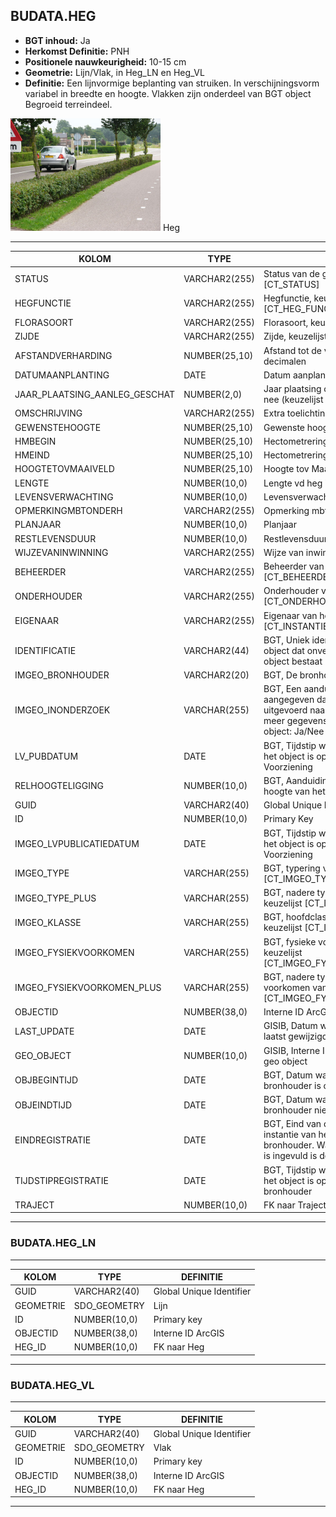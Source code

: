 ﻿## BUDATA.HEG


* __BGT inhoud:__ Ja
* __Herkomst Definitie:__ PNH
* __Positionele nauwkeurigheid:__ 10-15 cm
* __Geometrie:__ Lijn/Vlak, in Heg_LN en Heg_VL
* __Definitie:__ Een lijnvormige beplanting van struiken. In verschijningsvorm variabel in breedte en hoogte. Vlakken zijn onderdeel van BGT object Begroeid terreindeel.


![Heg](heg.png)
Heg

***

|KOLOM                               |TYPE              |DEFINITIE|
|------                              |----              |-----    |
|STATUS                              |VARCHAR2(255)     |Status van de gegevens, keuzelijst [CT_STATUS]|
|HEGFUNCTIE                          |VARCHAR2(255)     |Hegfunctie, keuzelijst [CT_HEG_FUNCTIE]|
|FLORASOORT                          |VARCHAR2(255)     |Florasoort, keuzelijst [CT_FLORASOORT]|
|ZIJDE                               |VARCHAR2(255)     |Zijde, keuzelijst [CT_ZIJDE]|
|AFSTANDVERHARDING                   |NUMBER(25,10)     |Afstand tot de verharding in meters, 2 decimalen|
|DATUMAANPLANTING                    |DATE              |Datum aanplanting|
|JAAR_PLAATSING_AANLEG_GESCHAT       |NUMBER(2,0)       |Jaar plaatsing of aanleg is geschat: ja of nee (keuzelijst [CT_JA_NEE])|
|OMSCHRIJVING                        |VARCHAR2(255)     |Extra toelichting|
|GEWENSTEHOOGTE                      |NUMBER(25,10)     |Gewenste hoogte in centimeters|
|HMBEGIN                             |NUMBER(25,10)     |Hectometrering begin heg|
|HMEIND                              |NUMBER(25,10)     |Hectometrering eind heg|
|HOOGTETOVMAAIVELD                   |NUMBER(25,10)     |Hoogte tov Maaiveld|
|LENGTE                              |NUMBER(10,0)      |Lengte vd heg in hele meters|
|LEVENSVERWACHTING                   |NUMBER(10,0)      |Levensverwachting|
|OPMERKINGMBTONDERH                  |VARCHAR2(255)     |Opmerking mbt onderhoud|
|PLANJAAR                            |NUMBER(10,0)      |Planjaar|
|RESTLEVENSDUUR                      |NUMBER(10,0)      |Restlevensduur|
|WIJZEVANINWINNING                   |VARCHAR2(255)     |Wijze van inwinning gegevens|
|BEHEERDER                           |VARCHAR2(255)     |Beheerder van het object, keuzelijst [CT_BEHEERDER]|
|ONDERHOUDER                         |VARCHAR2(255)     |Onderhouder van het object, keuzelijst [CT_ONDERHOUDER]|
|EIGENAAR                            |VARCHAR2(255)     |Eigenaar van het object, keuzelijst [CT_INSTANTIE]|
|IDENTIFICATIE                       |VARCHAR2(44)      |BGT, Uniek identificatienummer voor het object dat onveranderlijk is zolang het object bestaat|
|IMGEO_BRONHOUDER                          |VARCHAR2(20)      |BGT, De bronhoudercode van het object|
|IMGEO_INONDERZOEK                         |VARCHAR(255)           |BGT, Een aanduiding waarmee wordt aangegeven dat een onderzoek wordt uitgevoerd naar de juistheid van een of meer gegevens van het betreffende object: Ja/Nee [CT_JA_NEE] |
|LV_PUBDATUM                         |DATE              |BGT, Tijdstip waarop deze instantie van het object is opgenomen in de Landelijke Voorziening|
|RELHOOGTELIGGING                    |NUMBER(10,0)      |BGT, Aanduiding voor de relatieve hoogte van het object|
|GUID                                |VARCHAR2(40)      |Global Unique Identifier|
|ID                                  |NUMBER(10,0)      |Primary Key|
|IMGEO_LVPUBLICATIEDATUM             |DATE              |BGT, Tijdstip waarop deze instantie van het object is opgenomen in de Landelijke Voorziening|
|IMGEO_TYPE                          |VARCHAR(255)      |BGT, typering van het object, keuzelijst [CT_IMGEO_TYPE] |
|IMGEO_TYPE_PLUS                     |VARCHAR(255)      |BGT, nadere typering van het object, keuzelijst [CT_IMGEO_TYPE_PLUS]|
|IMGEO_KLASSE                        |VARCHAR(255)      |BGT, hoofdclassificatie van het object, keuzelijst [CT_IMGEO_KLASSE]|
|IMGEO_FYSIEKVOORKOMEN               |VARCHAR(255)      |BGT, fysieke voorkomen van het object, keuzelijst [CT_IMGEO_FYSIEKVOORKOMEN]|
|IMGEO_FYSIEKVOORKOMEN_PLUS          |VARCHAR(255)      |BGT, nadere typering van het fysieke voorkomen van het object, keuzelijst [CT_IMGEO_FYSIEKVOORKOMEN_PLUS]|
|OBJECTID                            |NUMBER(38,0)      |Interne ID ArcGIS|
|LAST_UPDATE                         |DATE              |GISIB, Datum waarop het object voor het laatst gewijzigd is in GISIB|
|GEO_OBJECT                          |NUMBER(10,0)      |GISIB, Interne ID van gekoppeld Gisib geo object|
|OBJBEGINTIJD                        |DATE              |BGT, Datum waarop het object bij de bronhouder is ontstaan|
|OBJEINDTIJD                         |DATE              |BGT, Datum waarop het object bij de bronhouder niet meer geldig is|
|EINDREGISTRATIE                     |DATE              |BGT, Eind van de periode waarop deze instantie van het object geldig is bij de bronhouder. Wanneer deze waarde niet is ingevuld is de instantie nog geldig|
|TIJDSTIPREGISTRATIE                 |DATE              |BGT, Tijdstip waarop deze instantie van het object is opgenomen door de bronhouder|
|TRAJECT                             |NUMBER(10,0)      |FK naar Traject|

***

### BUDATA.HEG_LN

***

|KOLOM                               |TYPE              |DEFINITIE|
|------                              |----              |-----    |
|GUID                                |VARCHAR2(40)      |Global Unique Identifier|
|GEOMETRIE                           |SDO_GEOMETRY      |Lijn|
|ID                                  |NUMBER(10,0)      |Primary key|
|OBJECTID                            |NUMBER(38,0)      |Interne ID ArcGIS|
|HEG_ID                              |NUMBER(10,0)      |FK naar Heg|

***

### BUDATA.HEG_VL

***

|KOLOM                               |TYPE              |DEFINITIE|
|------                              |----              |-----    |
|GUID                                |VARCHAR2(40)      |Global Unique Identifier|
|GEOMETRIE                           |SDO_GEOMETRY      |Vlak|
|ID                                 |NUMBER(10,0)      |Primary key|
|OBJECTID                            |NUMBER(38,0)   |Interne ID ArcGIS|
|HEG_ID                                |NUMBER(10,0)    |FK naar Heg|

***